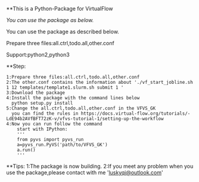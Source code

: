 **This is a Python-Package for VirtualFlow


*You can use the package as below.*

You can use the package as described below.

Prepare three files:all.ctrl,todo.all,other.conf

Support:python2,python3

**Step:

    1:Prepare three files:all.ctrl,todo.all,other.conf
    2:The other.conf contains the information about './vf_start_jobline.sh 1 12 templates/template1.slurm.sh submit 1 '
    3:Download the package
    4:Install the package with the command lines below
      python setup.py install
    5:Change the all.ctrl,todo.all,other.conf in the VFVS_GK
      you can find the rules in https://docs.virtual-flow.org/tutorials/-LdE94b2AVfBFT72zK-v/vfvs-tutorial-1/setting-up-the-workflow
    4:Now you can run follow the command
        start with IPython:
        '''
        from pyvs import pyvs_run
        a=pyvs_run.PyVS('path/to/VFVS_GK')
        a.run()
        '''
**Tips:
    1:The package is now building.
    2:If you meet any problem when you use the package,please contact with me 'luskyqi@outlook.com'
